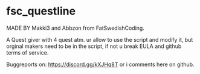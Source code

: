 # fsc_questline
MADE BY Makki3 and Abbzon from FatSwedishCoding.

A Quest giver with 4 quest atm.
ur allow to use the script and modify it,
 but orginal makers need to be in the script, if not u break EULA and github terms of service.

Buggreports on: https://discord.gg/kXJHq8T or i comments here on github.

